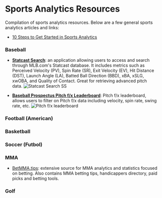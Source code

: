 # **Sports Analytics Resources**
Compilation of sports analytics resources. Below are a few general sports analytics articles and links:
- [10 Steps to Get Started in Sports Analytics](https://sweepsportsanalytics.com/2021/08/01/10-steps-to-get-started-in-sports-analytics/)

### Baseball
- [**Statcast Search**](https://baseballsavant.mlb.com/statcast_search): an application allowing users to access and search through MLB.com's Statcast database. It includes metrics such as Perceived Velocity (PV), Spin Rate (SR), Exit Velocity (EV), Hit Distance (DST), Launch Angle (LA), Batted Ball Direction (BBD), xBA, xSLG, xwOBA, and Quality of Contact. Great for retrieving advanced pitch data.
![Statcast Search SS](https://github.com/chasediaz6/Machine-Learning-Resources/assets/52427910/10bd907c-e3ce-4a9f-8cba-5452356ad4eb)

- [**Baseball Prospectus Pitch f/x Leaderboard**](https://baseballsavant.mlb.com/statcast_search): Pitch f/x leaderboard, allows users to filter on Pitch f/x data including velocity, spin rate, swing rate, etc.
![Pitch f/x leaderboard](https://github.com/chasediaz6/Machine-Learning-Resources/assets/52427910/c292ba64-e0eb-4792-8687-6ff1a4168e0e)

### Football (American)

### Basketball

### Soccer (Futbol)

### MMA
- [BetMMA.tips](https://www.betmma.tips/index.php): extensive source for MMA analytics and statistics focused on betting. Also contains MMA betting tips, handicappers directory, paid picks and betting tools.

### Golf

